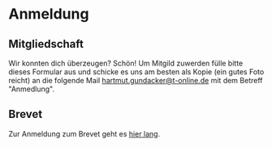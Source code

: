 # Anmeldung
## Mitgliedschaft
Wir konnten dich überzeugen? Schön! Um Mitgild zuwerden fülle bitte dieses Formular aus und schicke es uns am besten als Kopie (ein gutes Foto reicht) an die folgende Mail <hartmut.gundacker@t-online.de>  mit dem Betreff "Anmedlung".

## Brevet
Zur Anmeldung zum Brevet geht es [hier lang](#Brevet).